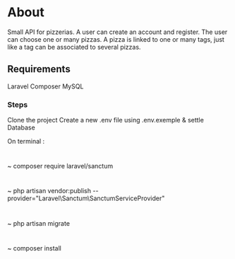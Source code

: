 
# About
Small API for pizzerias.
A user can create an account and register. The user can choose one or many pizzas. A pizza is linked to one or many tags, just like a tag can be associated to several pizzas.
## Requirements
Laravel
Composer
MySQL
### Steps
Clone the project
Create a new .env file using .env.exemple & settle Database

On terminal :
#
~ composer require laravel/sanctum
#
~ php artisan vendor:publish --provider="Laravel\Sanctum\SanctumServiceProvider"
#
~ php artisan migrate
#
~ composer install